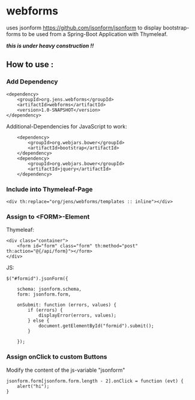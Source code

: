 # webforms

uses jsonform https://github.com/jsonform/jsonform to display bootstrap-forms to be used from a Spring-Boot Application with Thymeleaf.

**_this is under heavy construction !!_**

## How to use :

### Add Dependency

    <dependency>
        <groupId>org.jens.webforms</groupId>
        <artifactId>webforms</artifactId>
        <version>1.0-SNAPSHOT</version>
    </dependency>

Additional-Dependencies for JavaScript to work:

        <dependency>
            <groupId>org.webjars.bower</groupId>
            <artifactId>bootstrap</artifactId>
        </dependency>
        <dependency>
            <groupId>org.webjars.bower</groupId>
            <artifactId>jquery</artifactId>
        </dependency>

### Include into Thymeleaf-Page

    <div th:replace="org/jens/webforms/templates :: inline"></div>

### Assign to &lt;FORM&gt;-Element

Thymeleaf:

    <div class="container">
        <form id="form" class="form" th:method="post" th:action="@{/api/form}"></form>
    </div>

JS:

    $("#formid").jsonForm({

        schema: jsonform.schema,
        form: jsonform.form,

        onSubmit: function (errors, values) {
            if (errors) {
                displayError(errors, values);
            } else {
                document.getElementById("formid").submit();
            }

        });

### Assign onClick to custom Buttons

Modify the content of the js-variable "jsonform"

    jsonform.form[jsonform.form.length - 2].onClick = function (evt) {
        alert("hi");
    }
